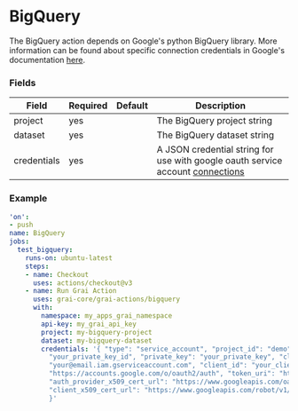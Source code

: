 # BigQuery

The BigQuery action depends on Google's python BigQuery library. 
More information can be found about specific connection credentials in Google's documentation [here](https://cloud.google.com/python/docs/reference/bigquery/latest).


### Fields

<!-- Fields Sentinel Section -->

| Field | Required | Default | Description |
|-----|-----|-----|-----|
| project | yes |  | The BigQuery project string |
| dataset | yes |  | The BigQuery dataset string |
| credentials | yes |  | A JSON credential string for use with google oauth service account [connections](https://google-auth.readthedocs.io/en/master/reference/google.oauth2.service_account.html#google.oauth2.service_account.Credentials) |


<!-- Fields Sentinel Section -->

### Example

<!-- Example Sentinel Section -->

```yaml copy
'on':
- push
name: BigQuery
jobs:
  test_bigquery:
    runs-on: ubuntu-latest
    steps:
    - name: Checkout
      uses: actions/checkout@v3
    - name: Run Grai Action
      uses: grai-core/grai-actions/bigquery
      with:
        namespace: my_apps_grai_namespace
        api-key: my_grai_api_key
        project: my-bigquery-project
        dataset: my-bigquery-dataset
        credentials: '{ "type": "service_account", "project_id": "demo", "private_key_id":
          "your_private_key_id", "private_key": "your_private_key", "client_email":
          "your@email.iam.gserviceaccount.com", "client_id": "your_client_id", "auth_uri":
          "https://accounts.google.com/o/oauth2/auth", "token_uri": "https://oauth2.googleapis.com/token",
          "auth_provider_x509_cert_url": "https://www.googleapis.com/oauth2/v1/certs",
          "client_x509_cert_url": "https://www.googleapis.com/robot/v1/metadata/x509/you%40email.iam.gserviceaccount.com"
          }'

```

<!-- Example Sentinel Section -->


